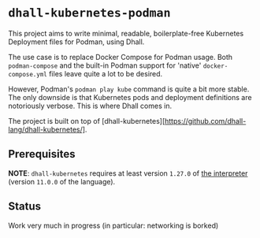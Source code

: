 # `dhall-kubernetes-podman`

This project aims to write minimal, readable, boilerplate-free Kubernetes Deployment files for Podman, using Dhall.

The use case is to replace Docker Compose for Podman usage. Both `podman-compose` and the built-in Podman support for 'native' `docker-compose.yml` files leave quite a lot to be desired.

However, Podman's `podman play kube` command is quite a bit more stable. The only downside is that Kubernetes pods and deployment definitions are notoriously verbose. This is where Dhall comes in.

The project is built on top of [dhall-kubernetes][https://github.com/dhall-lang/dhall-kubernetes/].

## Prerequisites

**NOTE**: `dhall-kubernetes` requires at least version `1.27.0` of [the interpreter](https://github.com/dhall-lang/dhall-haskell)
(version `11.0.0` of the language).


## Status

Work very much in progress (in particular: networking is borked)